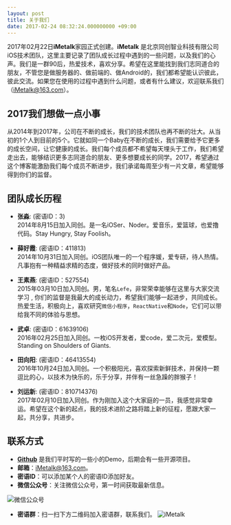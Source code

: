 ```yaml
---
layout: post
title: 关于我们
date: 2017-02-24 08:32:24.000000000 +09:00
---
```



2017年02月22日**iMetalk**家园正式创建。**iMetalk** 是北京同创智业科技有限公司iOS技术团队，这里主要记录了团队成长过程中遇到的一些问题，以及我们的心声。我们是一群90后，热爱技术，喜欢分享。希望在这里能找到我们志同道合的朋友，不管您是做服务器的、做前端的、做Android的，我们都希望能认识彼此，彼此交流。如果您在使用的过程中遇到什么问题，或者有什么建议，欢迎联系我们（iMetalk@163.com）。

## 2017我们想做一点小事
从2014年到2017年，公司在不断的成长，我们的技术团队也再不断的壮大。从当初的1个人到目前的5个。它就如同一个Baby在不断的成长，我们需要给予它更多的成长空间，让它健康的成长。我们每个成员都不希望每天埋头于工作，我们希望走出去，能够结识更多志同道合的朋友、更多想要成长的同学。2017，希望通过这个博客能激励我们每个成员不断进步，我们承诺每周至少有一片文章，希望能够得到你们的监督。

## 团队成长历程
- **张淼**: (密语ID：3)   
2014年8月15日加入同创。是一名iOSer、Noder。爱音乐，爱篮球，也爱撸代码。Stay Hungry, Stay Foolish。   

- **薛好霞**: (密语ID：411813)      
2014年10月31日加入同创。iOS团队唯一的一个程序媛，爱专研，待人热情。凡事抱有一种精益求精的态度，做好技术的同时做好产品。  

- **王素燕**: (密语ID：527554)  
2015年03月10日加入同创。男，笔名`Lefe`，非常荣幸能够在这里与大家交流学习 , 你们的监督是我最大的成长动力，希望我们能够一起进步，共同成长。热爱生活，积极向上，喜欢研究`微信小程序`，`ReactNative`和`Node`，它们可以带给我不同的体验与思想。    

- **武卓**: (密语ID：61639106)  
2016年02月25日加入同创。一枚iOS开发者，爱code，爱二次元，爱模型。Standing on Shoulders of Giants.  

- **田向阳**: (密语ID：46413554)   
2016年10月24日加入同创。一个积极阳光，喜欢探索新鲜技术，并保持一颗逗比的心，以技术为快乐的，乐于分享，并伴有一丝急躁的胖猴子！
  
- **刘运新**: (密语ID：810714376)   
2017年02月10日加入同创。作为刚加入这个大家庭的一员，我感觉非常幸运。希望在这个新的起点，我的技术进阶之路将踏上新的征程，愿跟大家一起，共分享，共进步。  


## 联系方式
- [**Github**](https://github.com/iMetalk) 是我们平时写的一些小的Demo，后期会有一些开源项目。   
- **邮箱**：iMetalk@163.com。     
- **密语ID**：可以添加某个人的密语ID添加好友。
- **微信公众号**：关注微信公众号，第一时间获取最新信息。

![微信公众号](http://upload-images.jianshu.io/upload_images/1664496-f94c6e4f349a2f74.jpg?imageMogr2/auto-orient/strip%7CimageView2/2/w/1240)

- **密语群**：扫一扫下方二维码加入密语群，联系我们。
![iMetalk](http://upload-images.jianshu.io/upload_images/1664496-877ef14077cd5911.PNG?imageMogr2/auto-orient/strip%7CimageView2/2/w/1240)